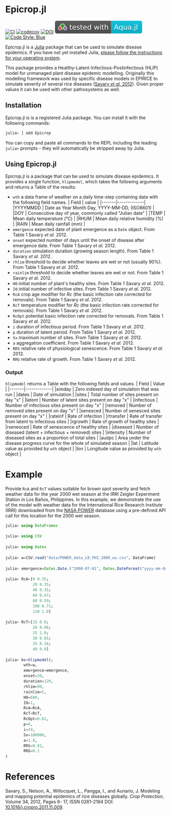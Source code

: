# Epicrop.jl

[![CI](https://github.com/adamhsparks/Epicrop.jl/actions/workflows/ci.yml/badge.svg)](https://github.com/adamhsparks/Epicrop.jl/actions/workflows/ci.yml)
[![codecov](https://codecov.io/gh/adamhsparks/Epicrop.jl/branch/main/graph/badge.svg?token=Mmj7JbzCQK)](https://codecov.io/gh/adamhsparks/Epicrop.jl)
[![DOI](https://zenodo.org/badge/347936071.svg)](https://zenodo.org/badge/latestdoi/347936071)
[![Aqua QA](https://raw.githubusercontent.com/JuliaTesting/Aqua.jl/master/badge.svg)](https://github.com/JuliaTesting/Aqua.jl)
[![Code Style: Blue](https://img.shields.io/badge/code%20style-blue-4495d1.svg)](https://github.com/invenia/BlueStyle)

Epicrop.jl is a [Julia](https://julialang.org) package that can be used to simulate disease epidemics.
If you have not yet installed Julia, [please follow the instructions for your operating system](https://julialang.org/downloads/platform/).

This package provides a Healthy-Latent-Infectious-Postinfectious (HLIP) model for unmanaged plant disease epidemic modelling.
Originally this modelling framework was used by specific disease models in EPIRICE to simulate severity of several rice diseases ([Savary _et al._ 2012](http://dx.doi.org/10.1016/j.cropro.2011.11.009)).
Given proper values it can be used with other pathosystems as well.

## Installation

Epicrop.jl is is a registered Julia package.
You can install it with the following commands:

```julia
julia> ] add Epicrop 
```

You can copy and paste all commands to the REPL including the leading `julia>` prompts - they will automatically be stripped away by Julia.

## Using Epicrop.jl

Epicrop.jl is a package that can be used to simulate disease epidemics.
It provides a single function, `hlipmodel`, which takes the following arguments and returns a Table of the results:

- `wth` a data frame of weather on a daily time-step containing data with the following field names.
  | Field | value |
  |-------|-------------|
  |YYYYMMDD | Date as Year Month Day, YYYY-MM-DD, (ISO8601) |
  |DOY |  Consecutive day of year, commonly called "Julian date" |
  |TEMP | Mean daily temperature (°C) |
  |RHUM | Mean daily relative humidity (%) |
  |RAIN | Mean daily rainfall (mm) |
- `emergence` expected date of plant emergence as a `Date` object. From Table 1 Savary _et al._ 2012.
- `onset` expected number of days until the onset of disease after emergence date. From Table 1 Savary _et al._ 2012.
- `duration` simulation duration (growing season length). From Table 1 Savary _et al._ 2012.
- `rhlim` threshold to decide whether leaves are wet or not (usually 90%). From Table 1 Savary _et al._ 2012.
- `rainlim` threshold to decide whether leaves are wet or not. From Table 1 Savary _et al._ 2012.
- `H0` initial number of plant's healthy sites. From Table 1 Savary _et al._ 2012.
- `I0` initial number of infective sites. From Table 1 Savary _et al._ 2012.
- `RcA` crop age modifier for *Rc* (the basic infection rate corrected for removals). From Table 1 Savary _et al._ 2012.
- `RcT` temperature modifier for *Rc* (the basic infection rate corrected for removals). From Table 1 Savary _et al._ 2012.
- `RcOpt` potential basic infection rate corrected for removals. From Table 1 Savary _et al._ 2012. 
- `i` duration of infectious period. From Table 1 Savary _et al._ 2012.
- `p` duration of latent period. From Table 1 Savary _et al._ 2012.
- `Sx` maximum number of sites. From Table 1 Savary _et al._ 2012.
- `a` aggregation coefficient. From Table 1 Savary _et al._ 2012.
- `RRS` relative rate of physiological senescence. From Table 1 Savary _et al._ 2012.
- `RRG` relative rate of growth. From Table 1 Savary _et al._ 2012.

### Output

`hlipmodel` returns a Table with the following fields and values.
  | Field | Value |
  |-------|-------------|
  |simday | Zero indexed day of simulation that was run |
  |dates |  Date of simulation |
  |sites | Total number of sites present on day "x" |
  |latent | Number of latent sites present on day "x" |
  |infectious | Number of infectious sites present on day "x" |
  |removed | Number of removed sites present on day "x" |
  |senesced | Number of senesced sites present on day "x" |
  |rateinf | Rate of infection | 
  |rtransfer | Rate of transfer from latent to infectious sites |
  |rgrowth | Rate of growth of healthy sites |
  |rsenesced | Rate of senescence of healthy sites |
  |diseased | Number of diseased (latent + infectious + removed) sites |
  |intensity | Number of diseased sites as a proportion of total sites |
  |audpc | Area under the disease progress curve for the whole of simulated season |
  |lat | Latitude value as provided by `wth` object |
  |lon | Longitude value as provided by `wth` object |
  
# Example

Provide `RcA` and `RcT` values suitable for brown spot severity and fetch weather data for the year 2000 wet season at the IRRI Zeigler Experiment Station in Los Baños, Philippines.
In this example, we demonstrate the use of the model with weather data for the International Rice Research Institute (IRRI) downloaded from the [NASA POWER](https://power.larc.nasa.gov/) database using a pre-defined API call for this location for the 2000 wet season.

```julia
julia> using DataFrames

julia> using CSV

julia> using Dates

julia> w=CSV.read("data/POWER_data_LB_PHI_2000_ws.csv", DataFrame)

julia> emergence=Dates.Date.("2000-07-01", Dates.DateFormat("yyyy-mm-dd"))

julia> RcA=[0 0.35;
            20 0.35;
            40 0.35;
            60 0.47;
            80 0.59;
            100 0.71;
            120 1.0]

julia> RcT=[15 0.0;
            20 0.06;
            25 1.0;
            30 0.85;
            35 0.16;
            40 0.0]

julia> bs=hlipmodel(;
        wth=w,
        emergence=emergence,
        onset=20,
        duration=120,
        rhlim=90,
        rainlim=5,
        H0=600,
        I0=1,
        RcA=RcA,
        RcT=RcT,
        RcOpt=0.61,
        p=6,
        i=19,
        Sx=100000,
        a=1.0,
        RRS=0.01,
        RRG=0.1
)
```

# References

Savary, S., Nelson, A., Willocquet, L., Pangga, I., and Aunario,  J. Modeling and mapping potential epidemics of rice diseases globally. _Crop Protection_, Volume 34, 2012, Pages 6-
17, ISSN 0261-2194 DOI: [10.1016/j.cropro.2011.11.009](http://dx.doi.org/10.1016/j.cropro.2011.11.009).
